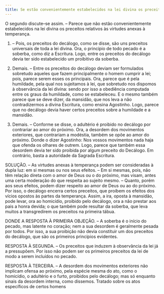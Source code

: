 ```yaml
---
title: Se estão convenientemente estabelecidos na lei divina os preceitos relativos às virtudes anexas à temperança
---
```


O segundo discute–se assim. – Parece que não estão convenientemente estabelecidos na lei divina os preceitos relativos às virtudes anexas à temperança.  

1. – Pois, os preceitos do decálogo, como se disse, são uns preceitos universais de toda a lei divina. Ora, o princípio de todo pecado é a soberba, como diz a Escritura. Logo, entre os preceitos do decálogo devia ter sido estabelecido um proibitivo da soberba.  

2. Demais. – Entre os preceitos do decálogo deviam ser formulados sobretudo aqueles que fazem principalmente o homem cumprir a lei; pois, parece serem esses os principais. Ora, parece que é pela humildade, pela qual nos sujeitamos à lei, que sobretudo nos dispomos à observância da lei divina: sendo por isso a obediência computada entre os graus da humildade, como se estabeleceu. E o mesmo também parece que se deve dizer, da mansidão, que nos leva a não contradizermos a divina Escritura, como ensina Agostinho. Logo, parece que no decálogo devia haver certos preceitos sobre a humildade e a mansidão.  

3. Demais. – Conforme se disse, o adultério é proibido no decálogo por contrariar ao amor do próximo. Ora, a desordem dos movimentos exteriores, que contrariam a modéstia, também se opõe ao amor do próximo. Donde o dizer Agostinho: Nos vossos movimentos nada haja que ofenda os olhares de outrem. Logo, parece que também essa desordem devia ter sido proibida por algum preceito do Decálogo.  Em contrário, basta a autoridade da Sagrada Escritura.  

SOLUÇÃO. – As virtudes anexas à temperança podem ser consideradas à dupla luz: em si mesmas ou nos seus efeitos. – Em si mesmas, pois, não têm relação direta com o amor de Deus ou o do próximo, mas visam, antes uma certa moderação do que respeita ao sujeito mesmo. – Quanto, porém aos seus efeitos, podem dizer respeito ao amor de Deus ou ao do próximo. Por isso, o decálogo encerra certos preceitos, que proíbem os efeitos dos vícios opostos às partes da temperança. Assim, a ira, oposta à mansidão, pode levar, ora ao homicídio, proibido pelo decálogo, ora a não prestar aos pais a honra devida; o que também pode resultar da soberba, que leva muitos a transgredirem os preceitos na primeira tábua.  

DONDE A RESPOSTA À PRIMEIRA OBJEÇÃO. – A soberba é o início do pecado, mas latente no coração; nem a sua desordem é geralmente pesada por todos. Por isso, a sua proibição não devia constituir um dos preceitos do decálogo, que são os primeiros princípios evidentes.  

RESPOSTA À SEGUNDA. – Os preceitos que induzem à observância da lei já a pressupõem. Por isso não podem ser os primeiros preceitos da lei de modo a serem incluídos no pecado.  

RESPOSTA À TERCEIRA. – A desordem dos movimentos exteriores não implicam ofensa ao próximo, pela espécie mesma do ato, como o homicídio, o adultério e o furto, proibidos pelo decálogo; mas só enquanto sinais da desordem interna, como dissemos. Tratado sobre os atos específicos de certos homens